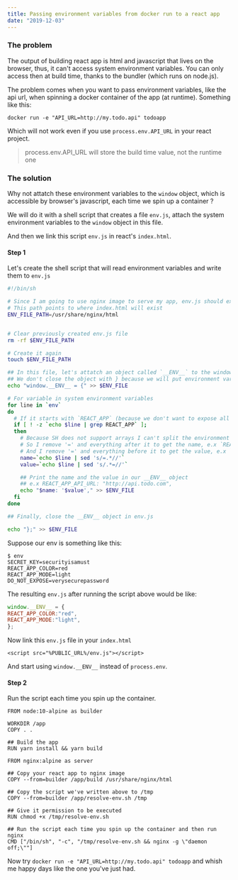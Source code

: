 ```yaml
---
title: Passing environment variables from docker run to a react app
date: "2019-12-03"
---
```


### The problem
The output of building react app is html and javascript that lives on the browser, thus, it can't access system environment variables. You can only access then at build time, thanks to the bundler (which runs on node.js).

The problem comes when you want to pass environment variables, like the api url, when spinning a docker container of the app (at runtime). Something like this:

`docker run -e "API_URL=http://my.todo.api" todoapp`

Which will not work even if you use `process.env.API_URL` in your react project.

> process.env.API_URL will store the build time value, not the runtime one

### The solution
Why not attatch these environment variables to the `window` object, which is accessible by browser's javascript, each time we spin up a container ?

We will do it with a shell script that creates a file `env.js`, attach the system environment variables to the `window` object in this file.

And then we link this script `env.js` in react's `index.html`.

#### Step 1
Let's create the shell script that will read environment variables and write them to `env.js`

```bash
#!/bin/sh

# Since I am going to use nginx image to serve my app, env.js should exists in /usr/share/nginx/html
# This path points to where index.html will exist
ENV_FILE_PATH=/usr/share/nginx/html


# Clear previously created env.js file
rm -rf $ENV_FILE_PATH

# Create it again
touch $ENV_FILE_PATH

## In this file, let's attatch an object called `__ENV__` to the window object
## We don't close the object with } because we will put environment variables in it
echo "window.__ENV__ = {" >> $ENV_FILE 

# For variable in system environment variables
for line in `env`
do
  # If it starts with `REACT_APP` (because we don't want to expose all environment variables)
  if [ ! -z `echo $line | grep REACT_APP` ];
  then
    # Because SH does not support arrays I can't split the environment variables by '='
    # So I remove '=' and everything after it to get the name, e.x `REACT_APP_API_URL`
    # And I remove '=' and everything before it to get the value, e.x `http://api.todo.com`
    name=`echo $line | sed 's/=.*//'`
    value=`echo $line | sed 's/.*=//'`

    ## Print the name and the value in our __ENV__ object
    ## e.x REACT_APP_API_URL: "http://api.todo.com",
    echo "$name: '$value'," >> $ENV_FILE
  fi
done

## Finally, close the __ENV__ object in env.js

echo "};" >> $ENV_FILE

```

Suppose our env is something like this:

```
$ env
SECRET_KEY=securityisamust
REACT_APP_COLOR=red
REACT_APP_MODE=light
DO_NOT_EXPOSE=verysecurepassword
```

The resulting `env.js` after running the script above would be like:

```js
window.__ENV__ = {
REACT_APP_COLOR:"red",
REACT_APP_MODE:"light",
};
```

Now link this `env.js` file in your `index.html`

`<script src="%PUBLIC_URL%/env.js"></script>`

And start using `window.__ENV__` instead of `process.env`.

#### Step 2
Run the script each time you spin up the container.

```docker
FROM node:10-alpine as builder

WORKDIR /app
COPY . .

## Build the app
RUN yarn install && yarn build

FROM nginx:alpine as server

## Copy your react app to nginx image
COPY --from=builder /app/build /usr/share/nginx/html

## Copy the script we've written above to /tmp
COPY --from=builder /app/resolve-env.sh /tmp

## Give it permission to be executed
RUN chmod +x /tmp/resolve-env.sh

## Run the script each time you spin up the container and then run nginx
CMD ["/bin/sh", "-c", "/tmp/resolve-env.sh && nginx -g \"daemon off;\""]
```

Now try `docker run -e "API_URL=http://my.todo.api" todoapp` and whish me happy days like the one you've just had.